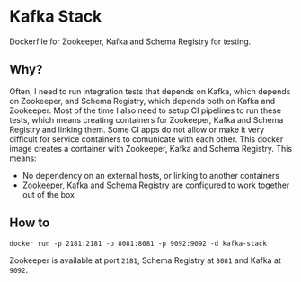 Kafka Stack
===========

Dockerfile for Zookeeper, Kafka and Schema Registry for testing.

Why?
----

Often, I need to run integration tests that depends on Kafka, which depends on Zookeeper, and Schema Registry, which depends both on Kafka and Zookeeper. Most of the time I also need to setup CI pipelines to run these tests, which means creating containers for Zookeeper, Kafka and Schema Registry and linking them. Some CI apps do not allow or make it very difficult for service containers to comunicate with each other. This docker image creates a container with Zookeeper, Kafka and Schema Registry. This means:

- No dependency on an external hosts, or linking to another containers
- Zookeeper, Kafka and Schema Registry are configured to work together out of the box

How to
------

```
docker run -p 2181:2181 -p 8081:8081 -p 9092:9092 -d kafka-stack
```

Zookeeper is available at port `2181`, Schema Registry at `8081` and Kafka at `9092`.